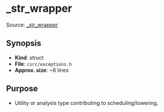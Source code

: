 # _str_wrapper

Source: [_str_wrapper](../../../csrc/exceptions.h#L95)

## Synopsis
- **Kind**: struct
- **File**: `csrc/exceptions.h`
- **Approx. size**: ~6 lines

## Purpose
- Utility or analysis type contributing to scheduling/lowering.
